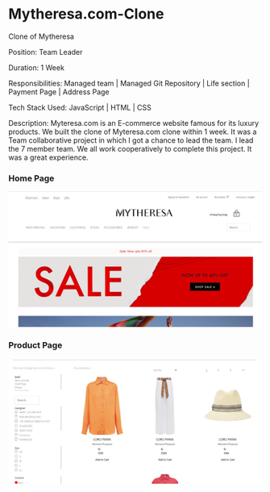 # Mytheresa.com-Clone
Clone of Mytheresa

Position: Team Leader

Duration: 1 Week

Responsibilities: Managed team | Managed Git Repository | Life section | Payment Page | Address Page

Tech Stack Used: JavaScript | HTML | CSS 

Description: Myteresa.com is an E-commerce website famous for its luxury products. We built the clone of Myteresa.com clone within 1 week. It was a Team collaborative project in which I got a chance to lead the team. I lead the 7 member team. We all work cooperatively to complete this project. It was a great experience.

### Home Page
![](https://github.com/Mozakir178/Mytheresa.com-Clone/blob/main/mytherasa.jpg)
### Product Page
![](https://github.com/Mozakir178/Mytheresa.com-Clone/blob/main/mytherasa2.jpg)
